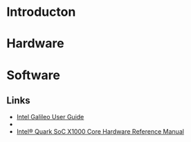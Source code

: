 # Introducton
# Hardware
# Software

## Links
- [Intel Galileo User Guide](http://download.intel.com/support/galileo/sb/galileo_boarduserguide_330237_001.p)
- [](http://www.intel.com/content/dam/www/public/us/en/documents/manuals/quark-x1000-linux-sw-developers-manual.pdf)
- [Intel® Quark SoC X1000 Core Hardware Reference Manual](http://caxapa.ru/thumbs/497461/Intel_Quark_Core_HWRefMan_001.pdf)